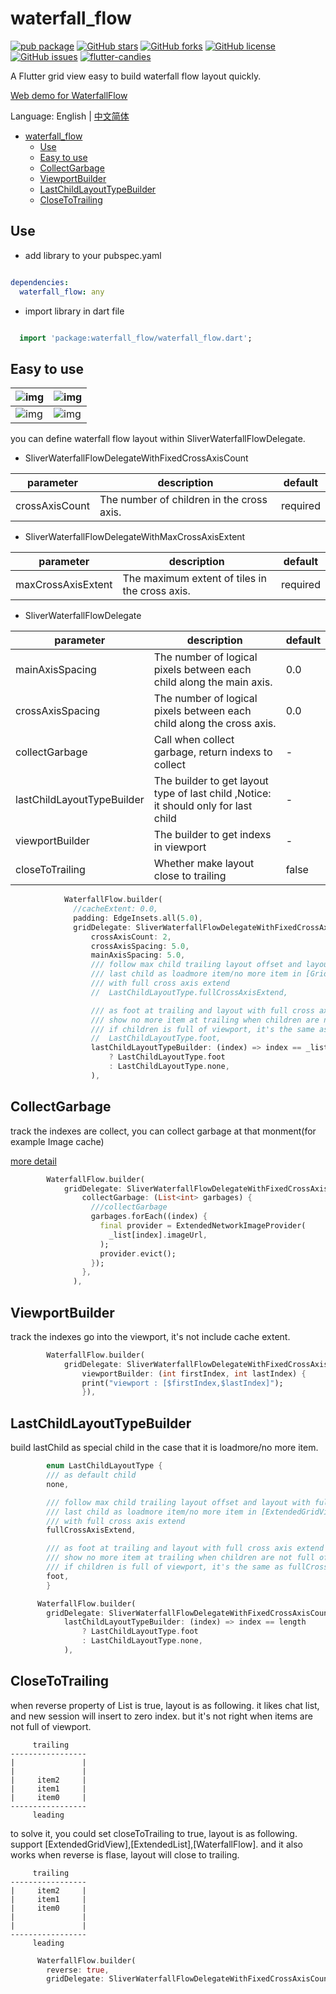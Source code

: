 # waterfall_flow

[![pub package](https://img.shields.io/pub/v/waterfall_flow.svg)](https://pub.dartlang.org/packages/waterfall_flow) [![GitHub stars](https://img.shields.io/github/stars/fluttercandies/waterfall_flow)](https://github.com/fluttercandies/waterfall_flow/stargazers) [![GitHub forks](https://img.shields.io/github/forks/fluttercandies/waterfall_flow)](https://github.com/fluttercandies/waterfall_flow/network)  [![GitHub license](https://img.shields.io/github/license/fluttercandies/waterfall_flow)](https://github.com/fluttercandies/waterfall_flow/blob/master/LICENSE)  [![GitHub issues](https://img.shields.io/github/issues/fluttercandies/waterfall_flow)](https://github.com/fluttercandies/waterfall_flow/issues) <a target="_blank" href="https://jq.qq.com/?_wv=1027&k=5bcc0gy"><img border="0" src="https://pub.idqqimg.com/wpa/images/group.png" alt="flutter-candies" title="flutter-candies"></a>

A Flutter grid view easy to build waterfall flow layout quickly.

[Web demo for WaterfallFlow](https://fluttercandies.github.io/waterfall_flow/)

Language: English | [中文简体](README-ZH.md)

- [waterfall_flow](#waterfall_flow)
  - [Use](#use)
  - [Easy to use](#easy-to-use)
  - [CollectGarbage](#collectgarbage)
  - [ViewportBuilder](#viewportbuilder)
  - [LastChildLayoutTypeBuilder](#lastchildlayouttypebuilder)
  - [CloseToTrailing](#closetotrailing)

## Use

* add library to your pubspec.yaml

```yaml

dependencies:
  waterfall_flow: any

```
* import library in dart file

```dart

  import 'package:waterfall_flow/waterfall_flow.dart';

```


## Easy to use

| ![img](https://github.com/fluttercandies/flutter_candies/tree/master/gif/waterfall_flow/random_sized.gif) | ![img](https://github.com/fluttercandies/flutter_candies/tree/master/gif/waterfall_flow/custom_scrollView.gif) |
| --------------------------------------------------------------------------------------------------------- | -------------------------------------------------------------------------------------------------------------- |
| ![img](https://github.com/fluttercandies/flutter_candies/tree/master/gif/waterfall_flow/known_sized.gif)  | ![img](https://github.com/fluttercandies/flutter_candies/tree/master/gif/waterfall_flow/variable_sized.gif)    |

you can define waterfall flow layout within SliverWaterfallFlowDelegate.

* SliverWaterfallFlowDelegateWithFixedCrossAxisCount

| parameter      | description                               | default  |
| -------------- | ----------------------------------------- | -------- |
| crossAxisCount | The number of children in the cross axis. | required |

* SliverWaterfallFlowDelegateWithMaxCrossAxisExtent

| parameter          | description                                    | default  |
| ------------------ | ---------------------------------------------- | -------- |
| maxCrossAxisExtent | The maximum extent of tiles in the cross axis. | required |

* SliverWaterfallFlowDelegate

| parameter          | description                                    | default  |
| ------------------ | ---------------------------------------------- | -------- |
| mainAxisSpacing            | The number of logical pixels between each child along the main axis.                | 0.0      |
| crossAxisSpacing           | The number of logical pixels between each child along the cross axis.               | 0.0      |
| collectGarbage             | Call when collect garbage, return indexs to collect                                 | -        |
| lastChildLayoutTypeBuilder | The builder to get layout type of last child ,Notice: it should only for last child | -        |
| viewportBuilder            | The builder to get indexs in viewport                                               | -        |
| closeToTrailing            | Whether make layout close to trailing                                               | false    |

```dart
            WaterfallFlow.builder(
              //cacheExtent: 0.0,
              padding: EdgeInsets.all(5.0),
              gridDelegate: SliverWaterfallFlowDelegateWithFixedCrossAxisCount(
                  crossAxisCount: 2,
                  crossAxisSpacing: 5.0,
                  mainAxisSpacing: 5.0,
                  /// follow max child trailing layout offset and layout with full cross axis extend
                  /// last child as loadmore item/no more item in [GridView] and [WaterfallFlow]
                  /// with full cross axis extend
                  //  LastChildLayoutType.fullCrossAxisExtend,

                  /// as foot at trailing and layout with full cross axis extend
                  /// show no more item at trailing when children are not full of viewport
                  /// if children is full of viewport, it's the same as fullCrossAxisExtend
                  //  LastChildLayoutType.foot,
                  lastChildLayoutTypeBuilder: (index) => index == _list.length
                      ? LastChildLayoutType.foot
                      : LastChildLayoutType.none,
                  ),

```

## CollectGarbage

track the indexes are collect, you can collect garbage at that monment(for example Image cache)

[more detail](https://github.com/fluttercandies/extended_image/blob/e1577bc4d0b57c725110a9d886703b98a72772b5/example/lib/pages/photo_view_demo.dart#L91)

```dart
        WaterfallFlow.builder(
            gridDelegate: SliverWaterfallFlowDelegateWithFixedCrossAxisCount(
                collectGarbage: (List<int> garbages) {
                  ///collectGarbage
                  garbages.forEach((index) {
                    final provider = ExtendedNetworkImageProvider(
                      _list[index].imageUrl,
                    );
                    provider.evict();
                  });
                },
              ),
```

## ViewportBuilder

track the indexes go into the viewport, it's not include cache extent.

```dart
        WaterfallFlow.builder(
            gridDelegate: SliverWaterfallFlowDelegateWithFixedCrossAxisCount(
                viewportBuilder: (int firstIndex, int lastIndex) {
                print("viewport : [$firstIndex,$lastIndex]");
                }),
```

## LastChildLayoutTypeBuilder

build lastChild as special child in the case that it is loadmore/no more item.

```dart
        enum LastChildLayoutType {
        /// as default child
        none,

        /// follow max child trailing layout offset and layout with full cross axis extend
        /// last child as loadmore item/no more item in [ExtendedGridView] and [WaterfallFlow]
        /// with full cross axis extend
        fullCrossAxisExtend,

        /// as foot at trailing and layout with full cross axis extend
        /// show no more item at trailing when children are not full of viewport
        /// if children is full of viewport, it's the same as fullCrossAxisExtend
        foot,
        }

      WaterfallFlow.builder(
        gridDelegate: SliverWaterfallFlowDelegateWithFixedCrossAxisCount(
            lastChildLayoutTypeBuilder: (index) => index == length
                ? LastChildLayoutType.foot
                : LastChildLayoutType.none,
            ),
```

## CloseToTrailing

when reverse property of List is true, layout is as following.
it likes chat list, and new session will insert to zero index.
but it's not right when items are not full of viewport.

```
     trailing
-----------------
|               |
|               |
|     item2     |
|     item1     |
|     item0     |
-----------------
     leading
```

to solve it, you could set closeToTrailing to true, layout is as following.
support [ExtendedGridView],[ExtendedList],[WaterfallFlow].
and it also works when reverse is flase, layout will close to trailing.

```
     trailing
-----------------
|     item2     |
|     item1     |
|     item0     |
|               |
|               |
-----------------
     leading
```

```dart
      WaterfallFlow.builder(
        reverse: true,
        gridDelegate: SliverWaterfallFlowDelegateWithFixedCrossAxisCount(closeToTrailing: true),
```

